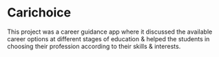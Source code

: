 # Carichoice
This project was a career guidance app where it discussed the available career options at different stages of education &amp; helped the students in choosing their profession according to their skills &amp; interests.
